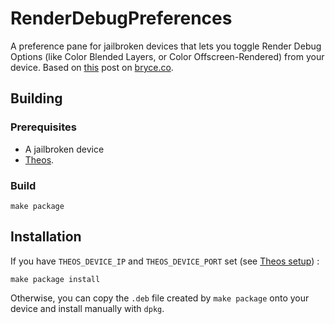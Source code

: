 # RenderDebugPreferences

A preference pane for jailbroken devices that lets you toggle Render Debug Options
(like Color Blended Layers, or Color Offscreen-Rendered) from your device.
Based on [this](https://bryce.co/on-device-render-debugging/) post on [bryce.co](https://bryce.co/).

## Building

### Prerequisites

- A jailbroken device
- [Theos](https://github.com/theos/theos/).

### Build

`make package`

## Installation

If you have `THEOS_DEVICE_IP` and `THEOS_DEVICE_PORT` set (see [Theos setup](https://iphonedevwiki.net/index.php/Theos/Setup)) :

`make package install`

Otherwise, you can copy the `.deb` file created by `make package` onto your device and install manually with `dpkg`.
